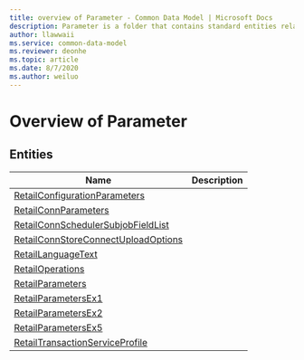 ```yaml
---
title: overview of Parameter - Common Data Model | Microsoft Docs
description: Parameter is a folder that contains standard entities related to the Common Data Model.
author: llawwaii
ms.service: common-data-model
ms.reviewer: deonhe
ms.topic: article
ms.date: 8/7/2020
ms.author: weiluo
---
```


# Overview of Parameter


## Entities

|Name|Description|
|---|---|
|[RetailConfigurationParameters](RetailConfigurationParameters.md)||
|[RetailConnParameters](RetailConnParameters.md)||
|[RetailConnSchedulerSubjobFieldList](RetailConnSchedulerSubjobFieldList.md)||
|[RetailConnStoreConnectUploadOptions](RetailConnStoreConnectUploadOptions.md)||
|[RetailLanguageText](RetailLanguageText.md)||
|[RetailOperations](RetailOperations.md)||
|[RetailParameters](RetailParameters.md)||
|[RetailParametersEx1](RetailParametersEx1.md)||
|[RetailParametersEx2](RetailParametersEx2.md)||
|[RetailParametersEx5](RetailParametersEx5.md)||
|[RetailTransactionServiceProfile](RetailTransactionServiceProfile.md)||

